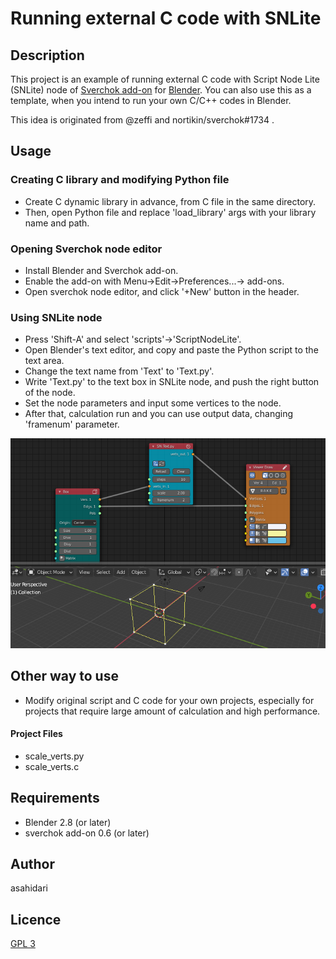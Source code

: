 # Running external C code with SNLite

## Description

This project is an example of running external C code with Script Node Lite (SNLite) node of [Sverchok add-on](https://github.com/nortikin/sverchok) for [Blender](https://www.blender.org). You can also use this as a template, when you intend to run your own C/C++ codes in Blender.

This idea is originated from @zeffi and nortikin/sverchok#1734 .

## Usage

### Creating C library and modifying Python file
- Create C dynamic library in advance, from C file in the same directory.  
- Then, open Python file and replace 'load_library' args with your library name and path.  

### Opening Sverchok node editor
- Install Blender and Sverchok add-on.
- Enable the add-on with Menu->Edit->Preferences...-> add-ons.  
- Open sverchok node editor, and click '+New' button in the header.  

### Using SNLite node
- Press 'Shift-A' and select 'scripts'->'ScriptNodeLite'.  
- Open Blender's text editor, and copy and paste the Python script to the text area.  
- Change the text name from 'Text' to 'Text.py'.  
- Write 'Text.py' to the text box in SNLite node, and push the right button of the node.  
- Set the node parameters and input some vertices to the node.  
- After that, calculation run and you can use output data, changing 'framenum' parameter.  

![Image of runningscript with SNLite](./images/scale_verts_screen_shot.png)

## Other way to use
- Modify original script and C code for your own projects, especially for projects that require large amount of calculation and high performance.

#### Project Files
- scale_verts.py  
- scale_verts.c  

## Requirements
* Blender 2.8 (or later)
* sverchok add-on 0.6 (or later)

## Author
asahidari

## Licence
[GPL 3](https://www.gnu.org/licenses/quick-guide-gplv3.html)

